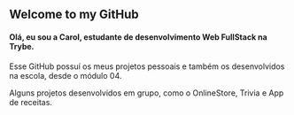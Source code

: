 
## Welcome to my GitHub 

#### Olá, eu sou a **Carol**, estudante de desenvolvimento Web FullStack na Trybe.
  
Esse GitHub possuí os meus projetos pessoais e também os desenvolvidos na escola, desde o módulo 04.

Alguns projetos desenvolvidos em grupo, como o OnlineStore, Trivia e App de receitas.


